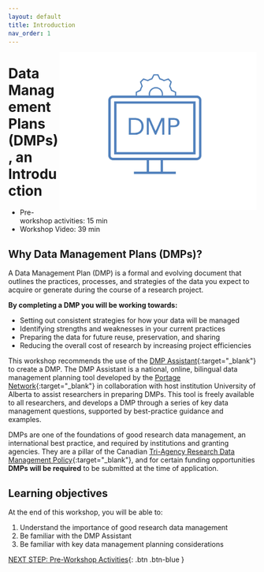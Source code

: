 ```yaml
---
layout: default
title: Introduction 
nav_order: 1
---
```

<img src="images/dmp.jpg" style="float:right;width:400px;height:320px;"> 

# Data Management Plans (DMPs), an Introduction

- Pre-workshop activities: 15 min 
- Workshop Video: 39 min

## Why Data Management Plans (DMPs)? 

A Data Management Plan (DMP) is a formal and evolving document that outlines the practices, processes, and strategies of the data you expect to acquire or generate during the course of a research project.

**By completing a DMP you will be working towards:**

- Setting out consistent strategies for how your data will be managed
- Identifying strengths and weaknesses in your current practices 
- Preparing the data for future reuse, preservation, and sharing
- Reducing the overall cost of research by increasing project efficiencies

This workshop recommends the use of the [DMP Assistant](https://assistant.portagenetwork.ca/){:target="_blank"} to create a DMP. The DMP Assistant is a national, online, bilingual data management planning tool developed by the [Portage Network](https://portagenetwork.ca/){:target="_blank"} in collaboration with host institution University of Alberta to assist researchers in preparing DMPs. This tool is freely available to all researchers, and develops a DMP through a series of key data management questions, supported by best-practice guidance and examples.

DMPs are one of the foundations of good research data management, an international best practice, and required by institutions and granting agencies. They are a pillar of the Canadian [Tri-Agency Research Data Management Policy](https://science.gc.ca/eic/site/063.nsf/eng/h_97610.html){:target="_blank"}, and for certain funding opportunities **DMPs will be required** to be submitted at the time of application.

## Learning objectives

At the end of this workshop, you will be able to:

1. Understand the importance of good research data management
2. Be familiar with the DMP Assistant
3. Be familiar with key data management planning considerations
 


[NEXT STEP: Pre-Workshop Activities](pre-workshop.html){: .btn .btn-blue }
